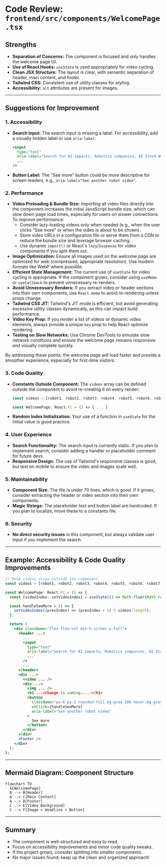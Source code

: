 # Code Review: `frontend/src/components/WelcomePage.tsx`

## Strengths

- **Separation of Concerns:** The component is focused and only handles the welcome page UI.
- **Use of React Hooks:** `useState` is used appropriately for video cycling.
- **Clean JSX Structure:** The layout is clear, with semantic separation of header, main content, and footer.
- **Tailwind CSS:** Consistent use of utility classes for styling.
- **Accessibility:** `alt` attributes are present for images.

---

## Suggestions for Improvement

### 1. Accessibility

- **Search Input:** The search input is missing a label. For accessibility, add a visually hidden label or use `aria-label`:
  ```jsx
  <input
    type="text"
    aria-label="Search for AI impacts, Robotics companies, AI Stock Winners and Losers"
    ...
  />
  ```
- **Button Label:** The "See more" button could be more descriptive for screen readers, e.g., `aria-label="See another robot video"`.

### 2. Performance

- **Video Preloading & Bundle Size:** Importing all video files directly into the component increases the initial JavaScript bundle size, which can slow down page load times, especially for users on slower connections. To improve performance:
  - Consider lazy-loading videos only when needed (e.g., when the user clicks "See more" or when the video is about to be shown).
  - Store video URLs in a configuration file or serve them from a CDN to reduce the bundle size and leverage browser caching.
  - Use dynamic `import()` or React's `lazy`/`Suspense` for video components if you split them out.
- **Image Optimization:** Ensure all images used on the welcome page are optimized for web (compressed, appropriate resolution). Use modern formats like WebP where possible.
- **Efficient State Management:** The current use of `useState` for video cycling is appropriate. If the component grows, consider using `useMemo` or `useCallback` to prevent unnecessary re-renders.
- **Avoid Unnecessary Renders:** If you extract video or header sections into their own components, use `React.memo` to avoid re-rendering unless props change.
- **Tailwind CSS JIT:** Tailwind's JIT mode is efficient, but avoid generating excessive utility classes dynamically, as this can impact build performance.
- **Video Key Prop:** If you render a list of videos or dynamic video elements, always provide a unique `key` prop to help React optimize rendering.
- **Testing on Slow Networks:** Use Chrome DevTools to simulate slow network conditions and ensure the welcome page remains responsive and visually complete quickly.

By addressing these points, the welcome page will load faster and provide a smoother experience, especially for first-time visitors.

### 3. Code Quality

- **Constants Outside Component:** The `videos` array can be defined outside the component to avoid re-creating it on every render:
  ```js
  const videos = [robot1, robot2, robot3, robot4, robot5, robot6, robot7];

  const WelcomePage: React.FC = () => { ... }
  ```
- **Random Index Initialization:** Your use of a function in `useState` for the initial value is good practice.

### 4. User Experience

- **Search Functionality:** The search input is currently static. If you plan to implement search, consider adding a handler or placeholder comment for future devs.
- **Responsive Design:** The use of Tailwind's responsive classes is good, but test on mobile to ensure the video and images scale well.

### 5. Maintainability

- **Component Size:** The file is under 70 lines, which is good. If it grows, consider extracting the header or video section into their own components.
- **Magic Strings:** The placeholder text and button label are hardcoded. If you plan to localize, move these to a constants file.

### 6. Security

- **No direct security issues** in this component, but always validate user input if you implement the search.

---

## Example: Accessibility & Code Quality Improvements

```jsx
// Move videos array outside the component
const videos = [robot1, robot2, robot3, robot4, robot5, robot6, robot7];

const WelcomePage: React.FC = () => {
  const [videoIndex, setVideoIndex] = useState(() => Math.floor(Math.random() * videos.length));

  const handleSeeMore = () => {
    setVideoIndex((prevIndex) => (prevIndex + 1) % videos.length);
  };

  return (
    <div className="flex flex-col min-h-screen w-full">
      <header ...>
        ...
        <input
          type="text"
          aria-label="Search for AI impacts, Robotics companies, AI Stock Winners and Losers"
          ...
        />
        ...
      </header>
      <div ...>
        <video ... />
        <div ...>
          <img ... />
          <h1 ...>Change is coming.....</h1>
          <button
            className="px-6 py-2 rounded-full bg-gray-200 hover:bg-gray-300 transition"
            onClick={handleSeeMore}
            aria-label="See another robot video"
          >
            See more
          </button>
        </div>
      </div>
      <Footer />
    </div>
  );
};
```

---

## Mermaid Diagram: Component Structure

```mermaid
flowchart TD
  A[WelcomePage]
  A --> B[Header]
  A --> C[Main Content]
  A --> D[Footer]
  C --> E[Video Background]
  C --> F[Image + Headline + Button]
```

---

## Summary

- The component is well-structured and easy to read.
- Focus on accessibility improvements and minor code quality tweaks.
- If the project grows, consider splitting into smaller components.
- No major issues found; keep up the clean and organized approach!